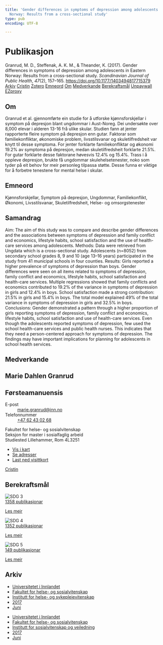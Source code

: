 ```yaml
---
title: 'Gender differences in symptoms of depression among adolescents in Eastern
  Norway: Results from a cross-sectional study'
type: pub
encoding: UTF-8

---
```

<h1>Publikasjon</h1>
<article id="csl-bib-container-JXR7N8WI" class="csl-bib-container">
  <div class="csl-bib-body"> <div class="csl-entry">Granrud, M. D., Steffenak, A. K. M., &#38; Theander, K. (2017). Gender differences in symptoms of depression among adolescents in Eastern Norway: Results from a cross-sectional study. <i>Scandinavian Journal of Public Health</i>, <i>47</i>(2), 157–165. <a href="https://doi.org/10.1177/1403494817715379">https://doi.org/10.1177/1403494817715379</a></div> </div>
  <div class="csl-bib-buttons">
    <a href="#taxonomy-article-JXR7N8WI" alt="archive" class="csl-bib-button">Arkiv</a>
    <a href="https://app.cristin.no/results/show.jsf?id=1475587" alt="Cristin" class="csl-bib-button">Cristin</a>
    <a href="http://zotero.org/groups/5881554/items/JXR7N8WI" alt="Zotero" class="csl-bib-button">Zotero</a>
    <a href="#keywords-article-JXR7N8WI" alt="keywords" class="csl-bib-button">Emneord</a>
    <a href="#about-article-JXR7N8WI" alt="about_pub" class="csl-bib-button">Om</a>
    <a href="#contributors-article-JXR7N8WI" alt="contributors" class="csl-bib-button">Medverkande</a>
    <a href="#sdg-article-JXR7N8WI" alt="sdg" class="csl-bib-button">Berekraftsmål</a>
    <a href="https://doi.org/10.1177/1403494817715379" alt="Unpaywall" class="csl-bib-button">Unpaywall</a>
    <a href="https://doi.org/10.1177/1403494817715379" alt="EZproxy" class="csl-bib-button">EZproxy</a>
  </div>
  <div id="csl-bib-meta-container-JXR7N8WI"></div>
</article>
<div id="csl-bib-meta-JXR7N8WI" class="csl-bib-meta">
  <article id="about-article-JXR7N8WI" class="about_pub-article">
    <h1>Om</h1>
    Granrud et al. gjennomførte ein studie for å utforske kjønnsforskjellar i symptom på depresjon blant ungdommar i Aust-Noreg. Dei undersøkte over 8,000 elevar i alderen 13-16 frå ulike skular. Studien fann at jenter rapporterte fleire symptom på depresjon enn gutar. Faktorar som familiekonfliktar, økonomiske problem, livsstilsvanar og skuletilfredsheit var knytt til desse symptoma. For jenter forklarte familiekonfliktar og økonomi 19.2% av symptoma på depresjon, medan skuletilfredsheit forklarte 21.5%. For gutar forklarte desse faktorane høvesvis 12.4% og 15.4%. Trass i å oppleve depresjon, brukte få ungdommar skulehelsetenester, noko som tyder på eit behov for meir personleg tilpassa støtte. Desse funna er viktige for å forbetre tenestene for mental helse i skular.
  </article>
  <article id="keywords-article-JXR7N8WI" class="keywords-article">
    <h1>Emneord</h1>
    Kjønnsforskjellar, Symptom på depresjon, Ungdommar, Familiekonflikt, Økonomi, Livsstilsvanar, Skuletilfredsheit, Helse- og omsorgstenester
  </article>
  <article id="abstract-article-JXR7N8WI" class="abstract-article">
    <h1>Samandrag</h1>
    Aim: The aim of this study was to compare and describe gender differences and the associations between symptoms of depression and family conflict and economics, lifestyle habits, school satisfaction and the use of health-care services among adolescents. Methods: Data were retrieved from Ungdata which is a cross-sectional study. Adolescents (n=8052) from secondary school grades 8, 9 and 10 (age 13–16 years) participated in the study from 41 municipal schools in four counties. Results: Girls reported a higher prevalence of symptoms of depression than boys. Gender differences were seen on all items related to symptoms of depression, family conflict and economics, lifestyle habits, school satisfaction and health-care services. Multiple regressions showed that family conflicts and economics contributed to 19.2% of the variance in symptoms of depression in girls and 12.4% in boys. School satisfaction made a strong contribution: 21.5% in girls and 15.4% in boys. The total model explained 49% of the total variance in symptoms of depression in girls and 32.5% in boys. Conclusions: Gender demonstrated a pattern through a higher proportion of girls reporting symptoms of depression, family conflict and economics, lifestyle habits, school satisfaction and use of health-care services. Even though the adolescents reported symptoms of depression, few used the school health-care services and public health nurses. This indicates that they need a person-centered approach for symptoms of depression. The findings may have important implications for planning for adolescents in school health services.
  </article>
  <article id="contributors-article-JXR7N8WI" class="contributors-article">
    <h1>Medverkande</h1>
    <div class="personas"> <div class="vrtx-hinn-person-card"> <div class="photo"> <i class="lar la-user-circle missing-person"></i> </div> <div class="info"> <hgroup><h1>Marie Dahlen Granrud</h1> <h2>Førsteamanuensis</h2> </hgroup><dl> <dt>E-post</dt> <dd> <a href="mailto:marie.granrud@inn.no">marie.granrud@inn.no</a> </dd> <dt>Telefonnummer</dt> <dd><a href="tel:+4762430268"> +47 62 43 02 68 </a></dd> </dl> <p> Fakultet for helse- og sosialvitenskap<br> Seksjon for master i sosialfaglig arbeid<br> Studiested Lillehammer, Rom 4L3251 </p> <ul class="vrtx-hinn-links"> <li><a href="https://www.google.com/maps?q=60.88177,11.53669">Vis i kart</a></li> <li><a href="https://www.inn.no/finn-en-ansatt/marie-granrud.html#vrtx-hinn-addresses">Se adresser</a></li> <li><a href="https://www.inn.no/finn-en-ansatt/marie-granrud.html?vrtx=vcf">Last ned visittkort</a></li> </ul> </div> </div> <a href="https://app.cristin.no/persons/show.jsf?id=606793" alt="Cristin URL" class="personas-cristin">Cristin</a> </div>
  </article>
  <article id="sdg-article-JXR7N8WI" class="sdg-article">
    <h1>Berekraftsmål</h1>
    <div class="sdg-container"><div id="sdg3" class="sdg">
        <img src="{{< params subfolder >}}images/sdg/sdg03_nn.png" class="image" alt="SDG 3">
        <div class="sdg-overlay">
          <a href="/nn/archive/?key=?sdg=3#archive" class="sdg-publication-count"><span>1358</span> publikasjonar</a>
          <p><a href="https://fn.no/om-fn/fns-baerekraftsmaal/god-helse-og-livskvalitet?lang=nno-NO" class="sdg-read-more">Les meir</a></p>
        </div>
      </div> <div id="sdg4" class="sdg">
        <img src="{{< params subfolder >}}images/sdg/sdg04_nn.png" class="image" alt="SDG 4">
        <div class="sdg-overlay">
          <a href="/nn/archive/?key=?sdg=4#archive" class="sdg-publication-count"><span>1352</span> publikasjonar</a>
          <p><a href="https://fn.no/om-fn/fns-baerekraftsmaal/god-utdanning?lang=nno-NO" class="sdg-read-more">Les meir</a></p>
        </div>
      </div> <div id="sdg5" class="sdg">
        <img src="{{< params subfolder >}}images/sdg/sdg05_nn.png" class="image" alt="SDG 5">
        <div class="sdg-overlay">
          <a href="/nn/archive/?key=?sdg=5#archive" class="sdg-publication-count"><span>149</span> publikasjonar</a>
          <p><a href="https://fn.no/om-fn/fns-baerekraftsmaal/likestilling-mellom-kjoennene?lang=nno-NO" class="sdg-read-more">Les meir</a></p>
        </div>
      </div></div>
  </article>
  <article id="taxonomy-article-JXR7N8WI" class="taxonomy-article">
    <h1>Arkiv</h1>
    <ul>
      <li>
        <a href="/nn/archive/?key=3DCRN523">Universitetet i Innlandet</a>
      </li>
      <li>
        <a href="/nn/archive/?key=IDKFS3MX">Fakultet for helse- og sosialvitenskap</a>
      </li>
      <li>
        <a href="/nn/archive/?key=GTV4ECMZ">Institutt for helse- og sykepleievitenskap</a>
      </li>
      <li>
        <a href="/nn/archive/?key=QV2QKSDS">2017</a>
      </li>
      <li>
        <a href="/nn/archive/?key=8XMJCR59">Juni</a>
      </li>
    </ul>
    <ul>
      <li>
        <a href="/nn/archive/?key=3DCRN523">Universitetet i Innlandet</a>
      </li>
      <li>
        <a href="/nn/archive/?key=IDKFS3MX">Fakultet for helse- og sosialvitenskap</a>
      </li>
      <li>
        <a href="/nn/archive/?key=CU4VFGCV">Institutt for sosialvitenskap og veiledning</a>
      </li>
      <li>
        <a href="/nn/archive/?key=7JQ4YUQB">2017</a>
      </li>
      <li>
        <a href="/nn/archive/?key=TGZMAW3H">Juni</a>
      </li>
    </ul>
  </article>
</div>
